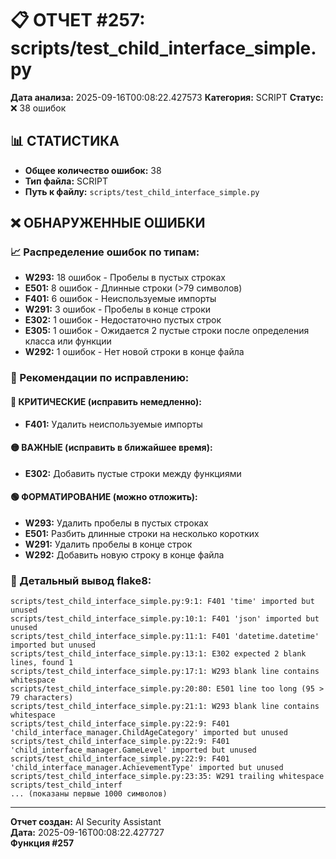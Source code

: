 # 📋 ОТЧЕТ #257: scripts/test_child_interface_simple.py

**Дата анализа:** 2025-09-16T00:08:22.427573
**Категория:** SCRIPT
**Статус:** ❌ 38 ошибок

## 📊 СТАТИСТИКА

- **Общее количество ошибок:** 38
- **Тип файла:** SCRIPT
- **Путь к файлу:** `scripts/test_child_interface_simple.py`

## ❌ ОБНАРУЖЕННЫЕ ОШИБКИ

### 📈 Распределение ошибок по типам:

- **W293:** 18 ошибок - Пробелы в пустых строках
- **E501:** 8 ошибок - Длинные строки (>79 символов)
- **F401:** 6 ошибок - Неиспользуемые импорты
- **W291:** 3 ошибок - Пробелы в конце строки
- **E302:** 1 ошибок - Недостаточно пустых строк
- **E305:** 1 ошибок - Ожидается 2 пустые строки после определения класса или функции
- **W292:** 1 ошибок - Нет новой строки в конце файла

### 🎯 Рекомендации по исправлению:

#### 🔴 КРИТИЧЕСКИЕ (исправить немедленно):
- **F401:** Удалить неиспользуемые импорты

#### 🟡 ВАЖНЫЕ (исправить в ближайшее время):
- **E302:** Добавить пустые строки между функциями

#### 🟢 ФОРМАТИРОВАНИЕ (можно отложить):
- **W293:** Удалить пробелы в пустых строках
- **E501:** Разбить длинные строки на несколько коротких
- **W291:** Удалить пробелы в конце строк
- **W292:** Добавить новую строку в конце файла

### 📝 Детальный вывод flake8:

```
scripts/test_child_interface_simple.py:9:1: F401 'time' imported but unused
scripts/test_child_interface_simple.py:10:1: F401 'json' imported but unused
scripts/test_child_interface_simple.py:11:1: F401 'datetime.datetime' imported but unused
scripts/test_child_interface_simple.py:13:1: E302 expected 2 blank lines, found 1
scripts/test_child_interface_simple.py:17:1: W293 blank line contains whitespace
scripts/test_child_interface_simple.py:20:80: E501 line too long (95 > 79 characters)
scripts/test_child_interface_simple.py:21:1: W293 blank line contains whitespace
scripts/test_child_interface_simple.py:22:9: F401 'child_interface_manager.ChildAgeCategory' imported but unused
scripts/test_child_interface_simple.py:22:9: F401 'child_interface_manager.GameLevel' imported but unused
scripts/test_child_interface_simple.py:22:9: F401 'child_interface_manager.AchievementType' imported but unused
scripts/test_child_interface_simple.py:23:35: W291 trailing whitespace
scripts/test_child_interf
... (показаны первые 1000 символов)
```

---
**Отчет создан:** AI Security Assistant  
**Дата:** 2025-09-16T00:08:22.427727  
**Функция #257**
